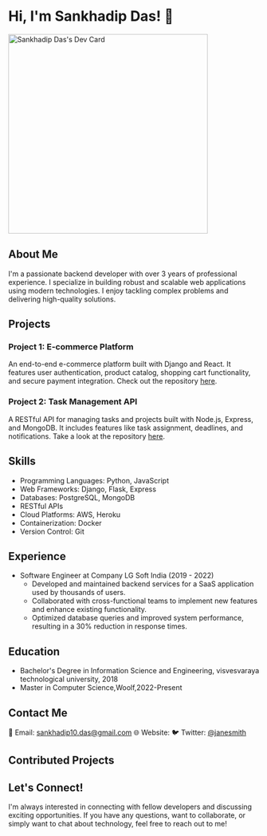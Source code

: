 # Hi, I'm Sankhadip Das! 👋

<a href="https://app.daily.dev/sankhadipdas10"><img src="https://api.daily.dev/devcards/bce65f6827c14f268c508e95fabc9e0a.png?r=4rs" width="400" alt="Sankhadip Das's Dev Card"/></a>

## About Me
I'm a passionate backend developer with over 3 years of professional experience. I specialize in building robust and scalable web applications using modern technologies. I enjoy tackling complex problems and delivering high-quality solutions.

## Projects
### Project 1: E-commerce Platform
An end-to-end e-commerce platform built with Django and React. It features user authentication, product catalog, shopping cart functionality, and secure payment integration. Check out the repository [here](https://github.com/your-username/ecommerce-platform).

### Project 2: Task Management API
A RESTful API for managing tasks and projects built with Node.js, Express, and MongoDB. It includes features like task assignment, deadlines, and notifications. Take a look at the repository [here](https://github.com/your-username/task-management-api).

## Skills
- Programming Languages: Python, JavaScript
- Web Frameworks: Django, Flask, Express
- Databases: PostgreSQL, MongoDB
- RESTful APIs
- Cloud Platforms: AWS, Heroku
- Containerization: Docker
- Version Control: Git

## Experience
- Software Engineer at Company LG Soft India (2019 - 2022)
  - Developed and maintained backend services for a SaaS application used by thousands of users.
  - Collaborated with cross-functional teams to implement new features and enhance existing functionality.
  - Optimized database queries and improved system performance, resulting in a 30% reduction in response times.
  
<!-- - Backend Developer at Company Y (2017 - 2019)
  - Contributed to the development of a microservices architecture using Node.js and Express.
  - Implemented RESTful APIs and integrated third-party services for seamless user experiences.
  - Conducted code reviews and mentored junior developers to improve code quality and knowledge sharing. -->

## Education
- Bachelor's Degree in Information Science and Engineering, visvesvaraya technological university, 2018
- Master in Computer Science,Woolf,2022-Present

## Contact Me
📧 Email: sankhadip10.das@gmail.com
🌐 Website: 
🐦 Twitter: [@janesmith](https://twitter.com/rickydas25)

## Contributed Projects
<!-- - [Project X](https://github.com/organization/project-x): Implemented caching strategies that reduced API response times by 50%.
- [Project Y](https://github.com/organization/project-y): Designed and implemented a highly scalable message queuing system. -->

## Let's Connect!
I'm always interested in connecting with fellow developers and discussing exciting opportunities. If you have any questions, want to collaborate, or simply want to chat about technology, feel free to reach out to me!

